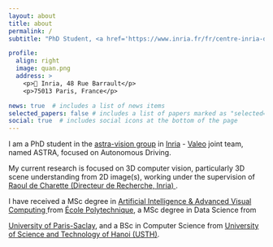 ```yaml
---
layout: about
title: about
permalink: /
subtitle: "PhD Student, <a href='https://www.inria.fr/fr/centre-inria-de-paris'>Inria</a> :fr:"

profile:
  align: right
  image: quan.png
  address: >
    <p>🏢 Inria, 48 Rue Barrault</p>
    <p>75013 Paris, France</p>

news: true  # includes a list of news items
selected_papers: false # includes a list of papers marked as "selected={true}"
social: true  # includes social icons at the bottom of the page
---
```


<!-- Write your biography here. Tell the world about yourself. Link to your favorite [subreddit](http://reddit.com). You can put a picture in, too. The code is already in, just name your picture `prof_pic.jpg` and put it in the `img/` folder.

Put your address / P.O. box / other info right below your picture. You can also disable any these elements by editing `profile` property of the YAML header of your `_pages/about.md`. Edit `_bibliography/papers.bib` and Jekyll will render your [publications page](/al-folio/publications/) automatically.

Link to your social media connections, too. This theme is set up to use [Font Awesome icons](http://fortawesome.github.io/Font-Awesome/) and [Academicons](https://jpswalsh.github.io/academicons/), like the ones below. Add your Facebook, Twitter, LinkedIn, Google Scholar, or just disable all of them.
 -->

I am a PhD student in the [astra-vision group](https://astra-vision.github.io/) in [Inria](https://www.inria.fr/en) - [Valeo](https://www.valeo.com/en/) joint team, named ASTRA, focused on Autonomous Driving. 


My current research is focused on 3D computer vision, particularly 3D scene understanding from 2D image(s), working under the supervision of 
<a href="https://team.inria.fr/rits/membres/raoul-de-charette/" target="_blank">Raoul de Charette (Directeur de Recherche, Inria) </a>.





I have received a MSc degree in <a target="_blank" href="https://programmes.polytechnique.edu/en/master/all-msct-programs/artificial-intelligence-advanced-visual-computing-master">
Artificial Intelligence & Advanced Visual Computing
</a> from <a target="_blank" href="https://www.polytechnique.edu/en">École Polytechnique</a>, a MSc degree in Data Science from 
<!-- <a target="_blank" href="https://www.telecom-paris.fr/">Telecom Paris</a>,  -->
<a target="_blank" href="https://www.universite-paris-saclay.fr/en">University of Paris-Saclay</a>, 
and a BSc in Computer Science from <a target="_blank" href="https://usth.edu.vn/en/">University of Science and Technology of Hanoi (USTH)</a>.

                    
		    
                
